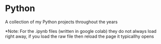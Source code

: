 # Python
A collection of my Python projects throughout the years

*Note: For the .ipynb files (written in google colab) they do not always load right away, if you load the raw file then reload the page it typicallhy opens
